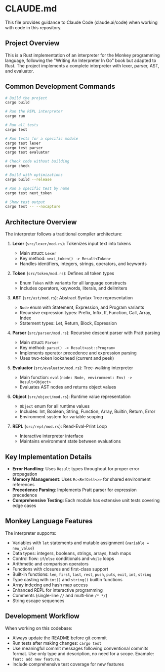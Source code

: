 # CLAUDE.md

This file provides guidance to Claude Code (claude.ai/code) when working with code in this repository.

## Project Overview

This is a Rust implementation of an interpreter for the Monkey programming language, following the "Writing An Interpreter In Go" book but adapted to Rust. The project implements a complete interpreter with lexer, parser, AST, and evaluator.

## Common Development Commands

```bash
# Build the project
cargo build

# Run the REPL interpreter
cargo run

# Run all tests
cargo test

# Run tests for a specific module
cargo test lexer
cargo test parser
cargo test evaluator

# Check code without building
cargo check

# Build with optimizations
cargo build --release

# Run a specific test by name
cargo test next_token

# Show test output
cargo test -- --nocapture
```

## Architecture Overview

The interpreter follows a traditional compiler architecture:

1. **Lexer** (`src/lexer/mod.rs`): Tokenizes input text into tokens
   - Main struct: `Lexer`
   - Key method: `next_token() -> Result<Token>`
   - Handles identifiers, integers, strings, operators, and keywords

2. **Token** (`src/token/mod.rs`): Defines all token types
   - Enum `Token` with variants for all language constructs
   - Includes operators, keywords, literals, and delimiters

3. **AST** (`src/ast/mod.rs`): Abstract Syntax Tree representation
   - `Node` enum with Statement, Expression, and Program variants
   - Recursive expression types: Prefix, Infix, If, Function, Call, Array, Index
   - Statement types: Let, Return, Block, Expression

4. **Parser** (`src/parser/mod.rs`): Recursive descent parser with Pratt parsing
   - Main struct: `Parser`
   - Key method: `parse() -> Result<ast::Program>`
   - Implements operator precedence and expression parsing
   - Uses two-token lookahead (current and peek)

5. **Evaluator** (`src/evaluator/mod.rs`): Tree-walking interpreter
   - Main function: `eval(node: Node, environment: Env) -> Result<Object>`
   - Evaluates AST nodes and returns object values

6. **Object** (`src/object/mod.rs`): Runtime value representation
   - `Object` enum for all runtime values
   - Includes: Int, Boolean, String, Function, Array, Builtin, Return, Error
   - Environment system for variable scoping

7. **REPL** (`src/repl/mod.rs`): Read-Eval-Print Loop
   - Interactive interpreter interface
   - Maintains environment state between evaluations

## Key Implementation Details

- **Error Handling**: Uses `Result` types throughout for proper error propagation
- **Memory Management**: Uses `Rc<RefCell<>>` for shared environment references
- **Precedence Parsing**: Implements Pratt parser for expression precedence
- **Comprehensive Testing**: Each module has extensive unit tests covering edge cases

## Monkey Language Features

The interpreter supports:
- Variables with `let` statements and mutable assignment (`variable = new_value`)
- Data types: integers, booleans, strings, arrays, hash maps
- Control flow: `if`/`else` conditionals and `while` loops
- Arithmetic and comparison operators
- Functions with closures and first-class support
- Built-in functions: `len`, `first`, `last`, `rest`, `push`, `puts`, `exit`, `int`, `string`
- Type casting with `int()` and `string()` builtin functions
- Array indexing and hash map access
- Enhanced REPL for interactive programming
- Comments (single-line `//` and multi-line `/* */`)
- String escape sequences

## Development Workflow

When working on this codebase:
- Always update the README before git commit
- Run tests after making changes: `cargo test`
- Use meaningful commit messages following conventional commits format. Use only type and description, no need for a scope. Example: `feat: add new feature`.
- Include comprehensive test coverage for new features